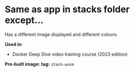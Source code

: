 # Same as app in stacks folder except...
Has a different image displayed and different colours.

**Used in:**
- Docker Deep Dive video training course (2023 edition)

**Pre-built image:** [](https://hub.docker.com/repository/docker/nigelpoulton/ddd2023/) **tag:** `stack-wasm`


